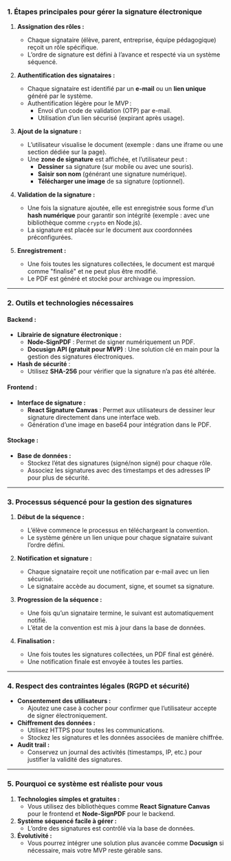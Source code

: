 ### **1. Étapes principales pour gérer la signature électronique**
1. **Assignation des rôles :**
   - Chaque signataire (élève, parent, entreprise, équipe pédagogique) reçoit un rôle spécifique.
   - L’ordre de signature est défini à l’avance et respecté via un système séquencé.

2. **Authentification des signataires :**
   - Chaque signataire est identifié par un **e-mail** ou un **lien unique** généré par le système.
   - Authentification légère pour le MVP :
     - Envoi d’un code de validation (OTP) par e-mail.
     - Utilisation d’un lien sécurisé (expirant après usage).

3. **Ajout de la signature :**
   - L’utilisateur visualise le document (exemple : dans une iframe ou une section dédiée sur la page).
   - Une **zone de signature** est affichée, et l’utilisateur peut :
     - **Dessiner** sa signature (sur mobile ou avec une souris).
     - **Saisir son nom** (générant une signature numérique).
     - **Télécharger une image** de sa signature (optionnel).

4. **Validation de la signature :**
   - Une fois la signature ajoutée, elle est enregistrée sous forme d’un **hash numérique** pour garantir son intégrité (exemple : avec une bibliothèque comme `crypto` en Node.js).
   - La signature est placée sur le document aux coordonnées préconfigurées.

5. **Enregistrement :**
   - Une fois toutes les signatures collectées, le document est marqué comme "finalisé" et ne peut plus être modifié.
   - Le PDF est généré et stocké pour archivage ou impression.

---

### **2. Outils et technologies nécessaires**
#### Backend :
- **Librairie de signature électronique :**
  - **Node-SignPDF** : Permet de signer numériquement un PDF.
  - **Docusign API (gratuit pour MVP)** : Une solution clé en main pour la gestion des signatures électroniques.
- **Hash de sécurité** :
  - Utilisez **SHA-256** pour vérifier que la signature n’a pas été altérée.

#### Frontend :
- **Interface de signature :**
  - **React Signature Canvas** : Permet aux utilisateurs de dessiner leur signature directement dans une interface web.
  - Génération d’une image en base64 pour intégration dans le PDF.

#### Stockage :
- **Base de données :**
  - Stockez l’état des signatures (signé/non signé) pour chaque rôle.
  - Associez les signatures avec des timestamps et des adresses IP pour plus de sécurité.

---

### **3. Processus séquencé pour la gestion des signatures**
1. **Début de la séquence :**
   - L’élève commence le processus en téléchargeant la convention.
   - Le système génère un lien unique pour chaque signataire suivant l’ordre défini.

2. **Notification et signature :**
   - Chaque signataire reçoit une notification par e-mail avec un lien sécurisé.
   - Le signataire accède au document, signe, et soumet sa signature.

3. **Progression de la séquence :**
   - Une fois qu’un signataire termine, le suivant est automatiquement notifié.
   - L’état de la convention est mis à jour dans la base de données.

4. **Finalisation :**
   - Une fois toutes les signatures collectées, un PDF final est généré.
   - Une notification finale est envoyée à toutes les parties.

---

### **4. Respect des contraintes légales (RGPD et sécurité)**
- **Consentement des utilisateurs :**
  - Ajoutez une case à cocher pour confirmer que l’utilisateur accepte de signer électroniquement.
- **Chiffrement des données :**
  - Utilisez HTTPS pour toutes les communications.
  - Stockez les signatures et les données associées de manière chiffrée.
- **Audit trail :**
  - Conservez un journal des activités (timestamps, IP, etc.) pour justifier la validité des signatures.

---

### **5. Pourquoi ce système est réaliste pour vous**
1. **Technologies simples et gratuites :**
   - Vous utilisez des bibliothèques comme **React Signature Canvas** pour le frontend et **Node-SignPDF** pour le backend.
2. **Système séquencé facile à gérer :**
   - L’ordre des signatures est contrôlé via la base de données.
3. **Évolutivité :**
   - Vous pourrez intégrer une solution plus avancée comme **Docusign** si nécessaire, mais votre MVP reste gérable sans.
